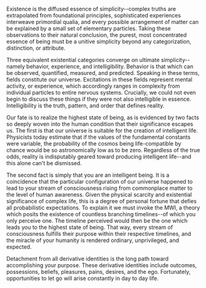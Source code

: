Existence is the diffused essence of simplicity--complex truths are extrapolated from foundational principles, sophisticated experiences interweave primordial qualia, and every possible arrangement of matter can be explained by a small set of elementary particles. Taking these observations to their natural conclusion, the purest, most concentrated essence of being must be a unitive simplicity beyond any categorization, distinction, or attribute. 

Three equivalent existential categories converge on ultimate simplicity--namely behavior, experience, and intelligibility. Behavior is that which can be observed, quantified, measured, and predicted. Speaking in these terms, fields constitute our universe. Excitations in these fields represent mental activity, or experience, which accordingly ranges in complexity from individual particles to entire nervous systems. Crucially, we could not even begin to discuss these things if they were not also intelligible in essence. Intelligibility is the truth, pattern, and order that defines reality.

Our fate is to realize the highest state of being, as is evidenced by two facts so deeply woven into the human condition that their significance escapes us. The first is that our universe is suitable for the creation of intelligent life. Physicists today estimate that if the values of the fundamental constants were variable, the probability of the cosmos being life-compatible by chance would be so astronomically low as to be zero. Regardless of the true odds, reality is indisputably geared toward producing intelligent life--and this alone can't be dismissed.

The second fact is simply that you are an intelligent being. It is a coincidence that the particular configuration of our universe happened to lead to your stream of consciousness rising from commonplace matter to the level of human awareness. Given the physical scarcity and existential significance of complex life, this is a degree of personal fortune that defies all probabilistic expectations. To explain it we must invoke the MWI, a theory which posits the existence of countless branching timelines--of which you only perceive one. The timeline perceived would then be the one which leads you to the highest state of being. That way, every stream of consciousness fulfills their purpose within their respective timelines, and the miracle of your humanity is rendered ordinary, unprivileged, and expected.

Detachment from all derivative identities is the long path toward accomplishing your purpose. These derivative identities include outcomes, possessions, beliefs, pleasures, pains, desires, and the ego. Fortunately, opportunities to let go will arise constantly in day to day life.
